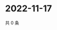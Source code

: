 # 2022-11-17

共 0 条

<!-- BEGIN WEIBO -->
<!-- 最后更新时间 Thu Nov 17 2022 08:29:47 GMT+0800 (China Standard Time) -->

<!-- END WEIBO -->
